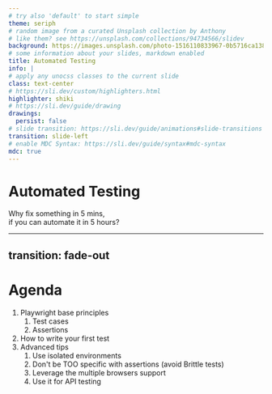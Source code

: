 ```yaml
---
# try also 'default' to start simple
theme: seriph
# random image from a curated Unsplash collection by Anthony
# like them? see https://unsplash.com/collections/94734566/slidev
background: https://images.unsplash.com/photo-1516110833967-0b5716ca1387?q=80&w=3774&auto=format&fit=crop&ixlib=rb-4.0.3&ixid=M3wxMjA3fDB8MHxwaG90by1wYWdlfHx8fGVufDB8fHx8fA%3D%3D
# some information about your slides, markdown enabled
title: Automated Testing
info: |
# apply any unocss classes to the current slide
class: text-center
# https://sli.dev/custom/highlighters.html
highlighter: shiki
# https://sli.dev/guide/drawing
drawings:
  persist: false
# slide transition: https://sli.dev/guide/animations#slide-transitions
transition: slide-left
# enable MDC Syntax: https://sli.dev/guide/syntax#mdc-syntax
mdc: true
---
```


# Automated Testing

Why fix something in 5 mins,<br/> if you can automate it in 5 hours?

---
transition: fade-out
---

# Agenda

1. Playwright base principles
    1. Test cases
    2. Assertions
2. How to write your first test
3. Advanced tips
    1. Use isolated environments
    2. Don't be TOO specific with assertions (avoid Brittle tests)
    3. Leverage the multiple browsers support
    4. Use it for API testing
